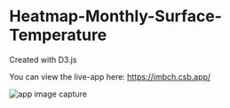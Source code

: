 # Heatmap-Monthly-Surface-Temperature

Created with D3.js

You can view the live-app here: https://imbch.csb.app/

![app image capture](https://uploads.codesandbox.io/uploads/user/3da8032e-cd8c-4966-8d2b-a74f580418b9/QkpT-Heatmap.png)
